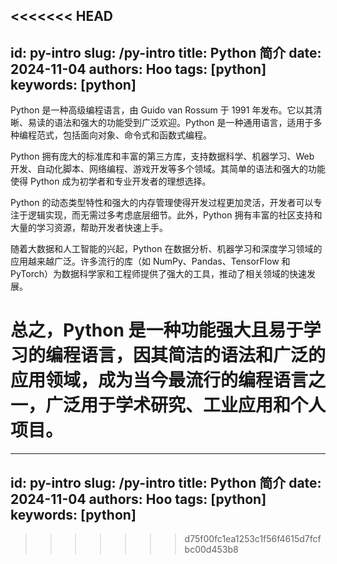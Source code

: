 <<<<<<< HEAD
---
id: py-intro
slug: /py-intro
title: Python 简介
date: 2024-11-04
authors: Hoo
tags: [python]
keywords: [python]
---

Python 是一种高级编程语言，由 Guido van Rossum 于 1991 年发布。它以其清晰、易读的语法和强大的功能受到广泛欢迎。Python 是一种通用语言，适用于多种编程范式，包括面向对象、命令式和函数式编程。

Python 拥有庞大的标准库和丰富的第三方库，支持数据科学、机器学习、Web 开发、自动化脚本、网络编程、游戏开发等多个领域。其简单的语法和强大的功能使得 Python 成为初学者和专业开发者的理想选择。

Python 的动态类型特性和强大的内存管理使得开发过程更加灵活，开发者可以专注于逻辑实现，而无需过多考虑底层细节。此外，Python 拥有丰富的社区支持和大量的学习资源，帮助开发者快速上手。

随着大数据和人工智能的兴起，Python 在数据分析、机器学习和深度学习领域的应用越来越广泛。许多流行的库（如 NumPy、Pandas、TensorFlow 和 PyTorch）为数据科学家和工程师提供了强大的工具，推动了相关领域的快速发展。

总之，Python 是一种功能强大且易于学习的编程语言，因其简洁的语法和广泛的应用领域，成为当今最流行的编程语言之一，广泛用于学术研究、工业应用和个人项目。
=======
---
id: py-intro
slug: /py-intro
title: Python 简介
date: 2024-11-04
authors: Hoo
tags: [python]
keywords: [python]
---
>>>>>>> d75f00fc1ea1253c1f56f4615d7fcfbc00d453b8

